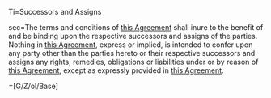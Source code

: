 Ti=Successors and Assigns

sec=The terms and conditions of <a href='#Def.Agreement.sec' class='definedterm'>this Agreement</a> shall inure to the benefit of and be binding upon the respective successors and assigns of the parties. Nothing in <a href='#Def.Agreement.sec' class='definedterm'>this Agreement</a>, express or implied, is intended to confer upon any party other than the parties hereto or their respective successors and assigns any rights, remedies, obligations or liabilities under or by reason of <a href='#Def.Agreement.sec' class='definedterm'>this Agreement</a>, except as expressly provided in <a href='#Def.Agreement.sec' class='definedterm'>this Agreement</a>.

=[G/Z/ol/Base]
